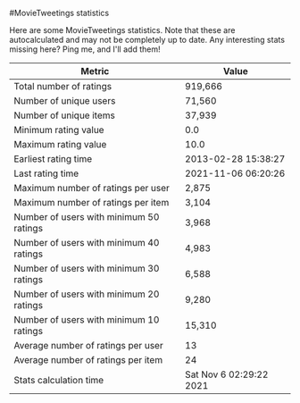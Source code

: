 #MovieTweetings statistics

Here are some MovieTweetings statistics. Note that these are autocalculated and may not be completely up to date. Any interesting stats missing here? Ping me, and I'll add them!

Metric | Value
--- | ---
Total number of ratings                 | 919,666
Number of unique users                  | 71,560
Number of unique items                  | 37,939
Minimum rating value                    | 0.0
Maximum rating value                    | 10.0
Earliest rating time                    | 2013-02-28 15:38:27
Last rating time                        | 2021-11-06 06:20:26
Maximum number of ratings per user      | 2,875
Maximum number of ratings per item      | 3,104
Number of users with minimum 50 ratings | 3,968
Number of users with minimum 40 ratings | 4,983
Number of users with minimum 30 ratings | 6,588
Number of users with minimum 20 ratings | 9,280
Number of users with minimum 10 ratings | 15,310
Average number of ratings per user      | 13
Average number of ratings per item      | 24
Stats calculation time                  | Sat Nov  6 02:29:22 2021

